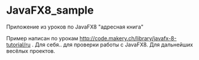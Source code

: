# JavaFX8_sample
Приложение из уроков по JavaFX8 "адресная книга"

Пример написан по урокам http://code.makery.ch/library/javafx-8-tutorial/ru .
Для себя.. для проверки работы с JavaFX8. 
Для дальнейших весёлых проектов.

